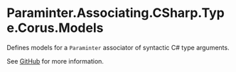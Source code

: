 # Paraminter.Associating.CSharp.Type.Corus.Models

Defines models for a `Paraminter` associator of syntactic C# type arguments.

See [GitHub](https://github.com/Paraminter/Paraminter.Associating.CSharp.Type.Corus) for more information.